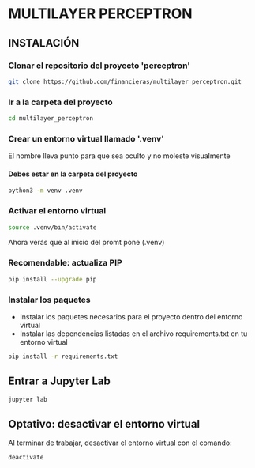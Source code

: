 # MULTILAYER PERCEPTRON

## INSTALACIÓN


### Clonar el repositorio del proyecto 'perceptron'
```bash
git clone https://github.com/financieras/multilayer_perceptron.git
```

### Ir a la carpeta del proyecto
```bash
cd multilayer_perceptron
```

### Crear un entorno virtual llamado '.venv'
El nombre lleva punto para que sea oculto y no moleste visualmente
#### Debes estar en la carpeta del proyecto
```bash
python3 -m venv .venv
```

### Activar el entorno virtual
```bash
source .venv/bin/activate
```
Ahora verás que al inicio del promt pone (.venv)

### Recomendable: actualiza PIP
```bash
pip install --upgrade pip
```

### Instalar los paquetes
- Instalar los paquetes necesarios para el proyecto dentro del entorno virtual
- Instalar las dependencias listadas en el archivo requirements.txt en tu entorno virtual
```bash
pip install -r requirements.txt
```

## Entrar a Jupyter Lab
```bash
jupyter lab
```

## Optativo: desactivar el entorno virtual
Al terminar de trabajar, desactivar el entorno virtual con el comando:
```bash
deactivate
```